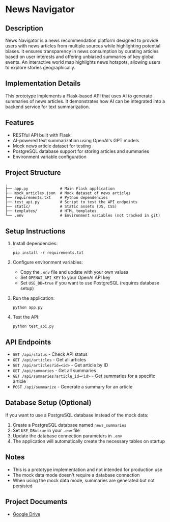 # News Navigator

## Description
News Navigator is a news recommendation platform designed to provide users with news articles from multiple sources while highlighting potential biases. It ensures transparency in news consumption by curating articles based on user interests and offering unbiased summaries of key global events. An interactive world map highlights news hotspots, allowing users to explore stories geographically.

## Implementation Details
This prototype implements a Flask-based API that uses AI to generate summaries of news articles. It demonstrates how AI can be integrated into a backend service for text summarization.

## Features

- RESTful API built with Flask
- AI-powered text summarization using OpenAI's GPT models
- Mock news article dataset for testing
- PostgreSQL database support for storing articles and summaries
- Environment variable configuration

## Project Structure

```
.
├── app.py              # Main Flask application
├── mock_articles.json  # Mock dataset of news articles
├── requirements.txt    # Python dependencies
├── test_api.py         # Script to test the API endpoints
├── static/             # Static assets (JS, CSS)
├── templates/          # HTML templates
└── .env                # Environment variables (not tracked in git)
```

## Setup Instructions

1. Install dependencies:
   ```
   pip install -r requirements.txt
   ```

2. Configure environment variables:
   - Copy the `.env` file and update with your own values
   - Set `OPENAI_API_KEY` to your OpenAI API key
   - Set `USE_DB=true` if you want to use PostgreSQL (requires database setup)

3. Run the application:
   ```
   python app.py
   ```

4. Test the API:
   ```
   python test_api.py
   ```

## API Endpoints

- `GET /api/status` - Check API status
- `GET /api/articles` - Get all articles
- `GET /api/articles?id=<id>` - Get article by ID
- `GET /api/summaries` - Get all summaries
- `GET /api/summaries?article_id=<id>` - Get summaries for a specific article
- `POST /api/summarize` - Generate a summary for an article

## Database Setup (Optional)

If you want to use a PostgreSQL database instead of the mock data:

1. Create a PostgreSQL database named `news_summaries`
2. Set `USE_DB=true` in your `.env` file
3. Update the database connection parameters in `.env`
4. The application will automatically create the necessary tables on startup

## Notes

- This is a prototype implementation and not intended for production use
- The mock data mode doesn't require a database connection
- When using the mock data mode, summaries are generated but not persisted

## Project Documents
- [Google Drive](https://drive.google.com/drive/folders/1aKeN54HV-DNzzb9e38mWx4OPBNVIYptg?usp=sharing)

